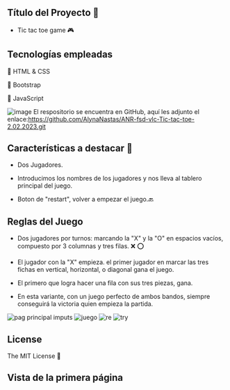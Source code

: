 ## Título del Proyecto :rocket:

- Tic tac toe game :video_game:


## Tecnologías empleadas

:link: HTML & CSS

:link: Bootstrap

:link: JavaScript 


![image](https://user-images.githubusercontent.com/121962750/215277229-ec3606fa-3246-421a-8ab1-d7972c77b238.png)
El respositorio se encuentra en GitHub, aquí les adjunto el enlace:https://github.com/AlynaNastas/ANR-fsd-vlc-Tic-tac-toe-2.02.2023.git



## Características a destacar :round_pushpin:

- Dos Jugadores.

- Introducimos los nombres de los jugadores y nos lleva al tablero principal del juego.

- Boton de "restart", volver a empezar el juego.:back:



## Reglas del Juego
- Dos jugadores por turnos: marcando la "X" y la "O" en espacios vacíos, compuesto por 3 columnas y tres filas. :x: :o:

- El jugador con la "X" empieza. el primer jugador en marcar las tres fichas en vertical, horizontal, o diagonal gana el juego.

- El primero que logra hacer una fila con sus tres piezas, gana. 

- En esta variante, con un juego perfecto de ambos bandos, siempre conseguirá la victoria quien empieza la partida.




![pag principal imputs](https://user-images.githubusercontent.com/121962750/219699220-d0bbc629-691a-41fe-b482-a34a8c051e87.png)
![juego](https://user-images.githubusercontent.com/121962750/218306014-30a9feb0-4f50-4451-b114-e40b8bf338d2.png)
![re](https://user-images.githubusercontent.com/121962750/218306500-62bd1cdd-934a-41e9-8772-56d49b5f412b.png)
![try](https://user-images.githubusercontent.com/121962750/218306504-46dcfb60-9aa6-48fb-a6fa-b111160a3b62.png)


## License

The MIT License :page_facing_up:

## Vista de la primera página


